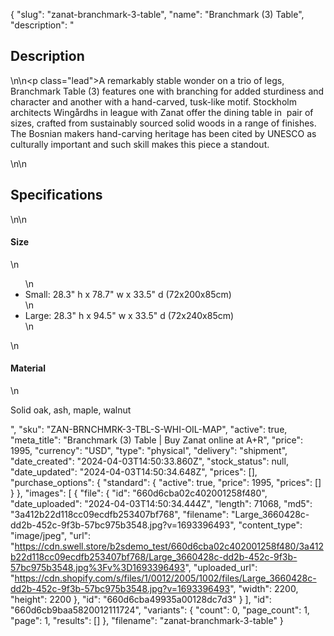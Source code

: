 {
  "slug": "zanat-branchmark-3-table",
  "name": "Branchmark (3) Table",
  "description": "<h2>Description</h2>\n<!-- split -->\n<p class=\"lead\">A remarkably stable wonder on a trio of legs, Branchmark Table (3) features one with branching for added sturdiness and character and another with a hand-carved, tusk-like motif. Stockholm architects Wingårdhs in league with Zanat offer the dining table in  pair of sizes, crafted from sustainably sourced solid woods in a range of finishes. The Bosnian makers hand-carving heritage has been cited by UNESCO as culturally important and such skill makes this piece a standout.</p>\n<!-- split -->\n<h2>Specifications</h2>\n<!-- split -->\n<h4>Size</h4>\n<ul>\n<li>Small: 28.3\" h x 78.7\" w x 33.5\" d (72x200x85cm)</li>\n<li>Large: 28.3\" h x 94.5\" w x 33.5\" d (72x240x85cm)</li>\n</ul>\n<h4>Material</h4>\n<p>Solid oak, ash, maple, walnut</p>",
  "sku": "ZAN-BRNCHMRK-3-TBL-S-WHI-OIL-MAP",
  "active": true,
  "meta_title": "Branchmark (3) Table | Buy Zanat online at A+R",
  "price": 1995,
  "currency": "USD",
  "type": "physical",
  "delivery": "shipment",
  "date_created": "2024-04-03T14:50:33.860Z",
  "stock_status": null,
  "date_updated": "2024-04-03T14:50:34.648Z",
  "prices": [],
  "purchase_options": {
    "standard": {
      "active": true,
      "price": 1995,
      "prices": []
    }
  },
  "images": [
    {
      "file": {
        "id": "660d6cba02c402001258f480",
        "date_uploaded": "2024-04-03T14:50:34.444Z",
        "length": 71068,
        "md5": "3a412b22d118cc09ecdfb253407bf768",
        "filename": "Large_3660428c-dd2b-452c-9f3b-57bc975b3548.jpg?v=1693396493",
        "content_type": "image/jpeg",
        "url": "https://cdn.swell.store/b2sdemo_test/660d6cba02c402001258f480/3a412b22d118cc09ecdfb253407bf768/Large_3660428c-dd2b-452c-9f3b-57bc975b3548.jpg%3Fv%3D1693396493",
        "uploaded_url": "https://cdn.shopify.com/s/files/1/0012/2005/1002/files/Large_3660428c-dd2b-452c-9f3b-57bc975b3548.jpg?v=1693396493",
        "width": 2200,
        "height": 2200
      },
      "id": "660d6cba49935a00128dc7d3"
    }
  ],
  "id": "660d6cb9baa5820012111724",
  "variants": {
    "count": 0,
    "page_count": 1,
    "page": 1,
    "results": []
  },
  "filename": "zanat-branchmark-3-table"
}